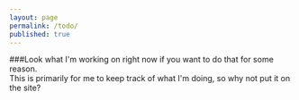 ```yaml
---
layout: page
permalink: /todo/
published: true
---
```


###Look what I'm working on right now if you want to do that for some reason. <br/> This is primarily for me to keep track of what I'm doing, so why not put it on the site?